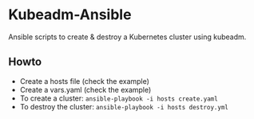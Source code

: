 # Kubeadm-Ansible

Ansible scripts to create & destroy a Kubernetes cluster using kubeadm.

## Howto
- Create a hosts file (check the example)
- Create a vars.yaml (check the example)
- To create a cluster: `ansible-playbook -i hosts create.yaml` 
- To destroy the cluster: `ansible-playbook -i hosts destroy.yml`

